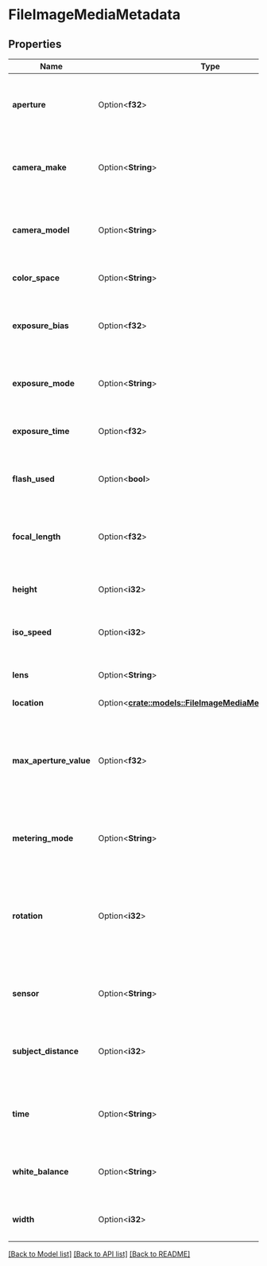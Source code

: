 # FileImageMediaMetadata

## Properties

Name | Type | Description | Notes
------------ | ------------- | ------------- | -------------
**aperture** | Option<**f32**> | The aperture used to create the photo (f-number). | [optional]
**camera_make** | Option<**String**> | The make of the camera used to create the photo. | [optional]
**camera_model** | Option<**String**> | The model of the camera used to create the photo. | [optional]
**color_space** | Option<**String**> | The color space of the photo. | [optional]
**exposure_bias** | Option<**f32**> | The exposure bias of the photo (APEX value). | [optional]
**exposure_mode** | Option<**String**> | The exposure mode used to create the photo. | [optional]
**exposure_time** | Option<**f32**> | The length of the exposure, in seconds. | [optional]
**flash_used** | Option<**bool**> | Whether a flash was used to create the photo. | [optional]
**focal_length** | Option<**f32**> | The focal length used to create the photo, in millimeters. | [optional]
**height** | Option<**i32**> | The height of the image in pixels. | [optional]
**iso_speed** | Option<**i32**> | The ISO speed used to create the photo. | [optional]
**lens** | Option<**String**> | The lens used to create the photo. | [optional]
**location** | Option<[**crate::models::FileImageMediaMetadataLocation**](File_imageMediaMetadata_location.md)> |  | [optional]
**max_aperture_value** | Option<**f32**> | The smallest f-number of the lens at the focal length used to create the photo (APEX value). | [optional]
**metering_mode** | Option<**String**> | The metering mode used to create the photo. | [optional]
**rotation** | Option<**i32**> | The number of clockwise 90 degree rotations applied from the image's original orientation. | [optional]
**sensor** | Option<**String**> | The type of sensor used to create the photo. | [optional]
**subject_distance** | Option<**i32**> | The distance to the subject of the photo, in meters. | [optional]
**time** | Option<**String**> | The date and time the photo was taken (EXIF DateTime). | [optional]
**white_balance** | Option<**String**> | The white balance mode used to create the photo. | [optional]
**width** | Option<**i32**> | The width of the image in pixels. | [optional]

[[Back to Model list]](../README.md#documentation-for-models) [[Back to API list]](../README.md#documentation-for-api-endpoints) [[Back to README]](../README.md)


